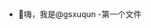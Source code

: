 - 👋嗨，我是@gsxuqun
-第一个文件
<!---
gsxuqun/gsxuqun is a ✨ special ✨ repository because its `README.md` (this file) appears on your GitHub profile.
You can click the Preview link to take a look at your changes.
--->
